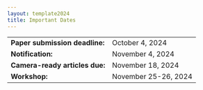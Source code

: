 ```yaml
---
layout: template2024
title: Important Dates
---
```


<table>
	<tr>
		<td>
			<b>Paper submission deadline:</b>
		</td>
		<td>
            October 4, 2024
        </td>
	</tr>
	<tr>
		<td>
			<b>Notification:</b>
		</td>
		<td>
            November 4, 2024
        </td>
	</tr>
	<tr>
		<td>
			<b>Camera-ready articles due:</b>
		</td>
		<td>November 18, 2024</td>
	</tr>
	<tr>
		<td>
			<b>Workshop:</b>
		</td>
		<td>
            November 25-26, 2024
        </td>
	</tr>
</table>